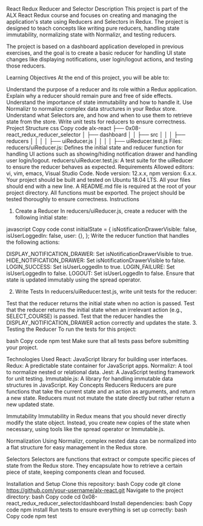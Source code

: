 React Redux Reducer and Selector
Description
This project is part of the ALX React Redux course and focuses on creating and managing the application's state using Reducers and Selectors in Redux. The project is designed to teach concepts like writing pure reducers, handling state immutability, normalizing state with Normalizr, and testing reducers.

The project is based on a dashboard application developed in previous exercises, and the goal is to create a basic reducer for handling UI state changes like displaying notifications, user login/logout actions, and testing those reducers.

Learning Objectives
At the end of this project, you will be able to:

Understand the purpose of a reducer and its role within a Redux application.
Explain why a reducer should remain pure and free of side effects.
Understand the importance of state immutability and how to handle it.
Use Normalizr to normalize complex data structures in your Redux store.
Understand what Selectors are, and how and when to use them to retrieve state from the store.
Write unit tests for reducers to ensure correctness.
Project Structure
css
Copy code
alx-react
├── 0x08-react_redux_reducer_selector
│   ├── dashboard
│   │   ├── src
│   │   │   ├── reducers
│   │   │   │   ├── uiReducer.js
│   │   │   │   ├── uiReducer.test.js
Files:
reducers/uiReducer.js: Defines the initial state and reducer function for handling UI actions such as showing/hiding notification drawer and handling user login/logout.
reducers/uiReducer.test.js: A test suite for the uiReducer to ensure the reducer behaves as expected.
Requirements
Allowed editors: vi, vim, emacs, Visual Studio Code.
Node version: 12.x.x, npm version: 6.x.x.
Your project should be built and tested on Ubuntu 18.04 LTS.
All your files should end with a new line.
A README.md file is required at the root of your project directory.
All functions must be exported.
The project should be tested thoroughly to ensure correctness.
Instructions
1. Create a Reducer
In reducers/uiReducer.js, create a reducer with the following initial state:

javascript
Copy code
const initialState = {
  isNotificationDrawerVisible: false,
  isUserLoggedIn: false,
  user: {},
};
Write the reducer function that handles the following actions:

DISPLAY_NOTIFICATION_DRAWER: Set isNotificationDrawerVisible to true.
HIDE_NOTIFICATION_DRAWER: Set isNotificationDrawerVisible to false.
LOGIN_SUCCESS: Set isUserLoggedIn to true.
LOGIN_FAILURE: Set isUserLoggedIn to false.
LOGOUT: Set isUserLoggedIn to false.
Ensure that state is updated immutably using the spread operator.

2. Write Tests
In reducers/uiReducer.test.js, write unit tests for the reducer:

Test that the reducer returns the initial state when no action is passed.
Test that the reducer returns the initial state when an irrelevant action (e.g., SELECT_COURSE) is passed.
Test that the reducer handles the DISPLAY_NOTIFICATION_DRAWER action correctly and updates the state.
3. Testing the Reducer
To run the tests for this project:

bash
Copy code
npm test
Make sure that all tests pass before submitting your project.

Technologies Used
React: JavaScript library for building user interfaces.
Redux: A predictable state container for JavaScript apps.
Normalizr: A tool to normalize nested or relational data.
Jest: A JavaScript testing framework for unit testing.
Immutable.js: A library for handling immutable data structures in JavaScript.
Key Concepts
Reducers
Reducers are pure functions that take the current state and an action as arguments, and return a new state. Reducers must not mutate the state directly but rather return a new updated state.

Immutability
Immutability in Redux means that you should never directly modify the state object. Instead, you create new copies of the state when necessary, using tools like the spread operator or Immutable.js.

Normalization
Using Normalizr, complex nested data can be normalized into a flat structure for easy management in the Redux store.

Selectors
Selectors are functions that extract or compute specific pieces of state from the Redux store. They encapsulate how to retrieve a certain piece of state, keeping components clean and focused.

Installation and Setup
Clone this repository:
bash
Copy code
git clone https://github.com/your-username/alx-react.git
Navigate to the project directory:
bash
Copy code
cd 0x08-react_redux_reducer_selector/dashboard
Install dependencies:
bash
Copy code
npm install
Run tests to ensure everything is set up correctly:
bash
Copy code
npm test
